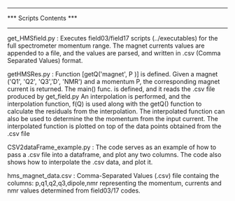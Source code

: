 ************************
*** Scripts Contents ***
************************

get_HMSfield.py : Executes field03/field17 scripts (../executables) for the
               full spectrometer momentum range. The magnet currents values
               are appended to a file, and the values are parsed, and written
               in .csv (Comma Separated Values) format.


getHMSRes.py     : Function [getQ('magnet', P )] is defined. Given a magnet
                ('Q1', 'Q2', 'Q3','D', 'NMR') and a momentum P, the 
		corresponding magnet current is returned. The main() func.
                is defined, and it reads the .csv file produced by get_field.py
  		An interpolation is performed, and the interpolation function,
                f(Q) is used along with the getQ() function to calculate the
		residuals from the interpolation. The interpolated function can
		also be used to determine the the momentum from the input 
		current. The interpolated function is plotted on top of the
                data points obtained from the .csv file
 
CSV2dataFrame_example.py : The code serves as an example of how to pass a .csv
			   file into a dataframe, and plot any two columns.
			   The code also shows how to interpolate the .csv
			   data, and plot it.

hms_magnet_data.csv : Comma-Separated Values (.csv) file containg the columns:
		      p,q1,q2,q3,dipole,nmr representing the momentum, currents
		      and nmr values determined from field03/17 codes.
		      
